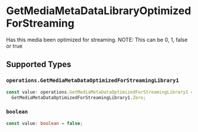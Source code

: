 # GetMediaMetaDataLibraryOptimizedForStreaming

Has this media been optimized for streaming. NOTE: This can be 0, 1, false or true


## Supported Types

### `operations.GetMediaMetaDataOptimizedForStreamingLibrary1`

```typescript
const value: operations.GetMediaMetaDataOptimizedForStreamingLibrary1 =
  GetMediaMetaDataOptimizedForStreamingLibrary1.Zero;
```

### `boolean`

```typescript
const value: boolean = false;
```

